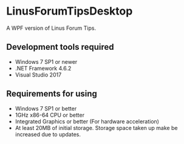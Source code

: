 # LinusForumTipsDesktop
A WPF version of Linus Forum Tips.

## Development tools required
* Windows 7 SP1 or newer
* .NET Framework 4.6.2
* Visual Studio 2017

## Requirements for using
* Windows 7 SP1  or better
* 1GHz x86-64 CPU or better
* Integrated Graphics or better (For hardware acceleration)
* At least 20MB of initial storage. Storage space taken up make be increased due to updates.
